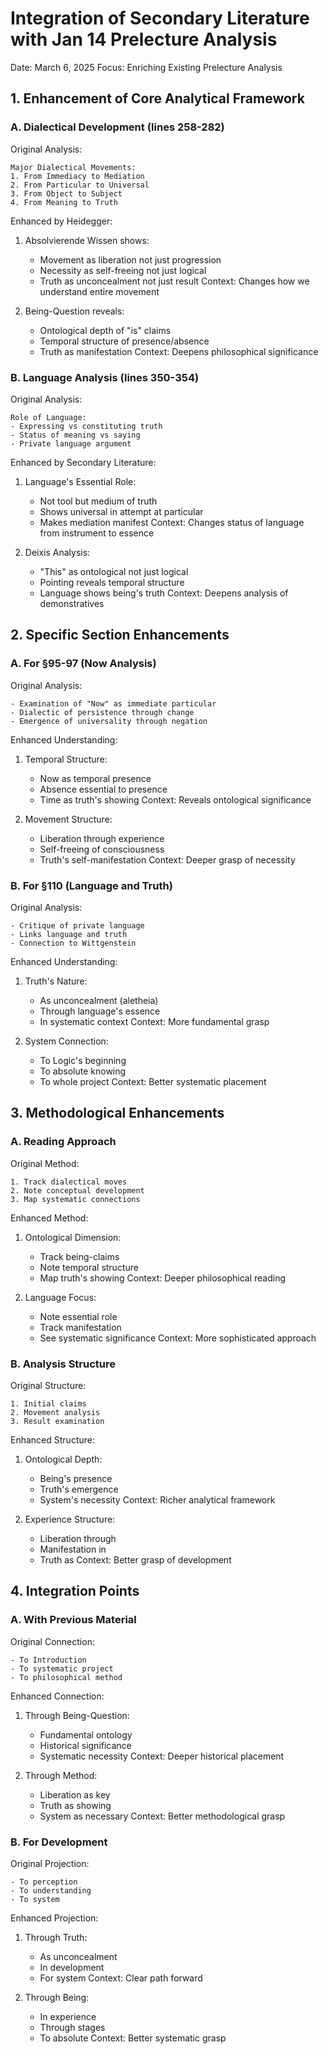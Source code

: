 # Integration of Secondary Literature with Jan 14 Prelecture Analysis
Date: March 6, 2025
Focus: Enriching Existing Prelecture Analysis

## 1. Enhancement of Core Analytical Framework

### A. Dialectical Development (lines 258-282)
Original Analysis:
```
Major Dialectical Movements:
1. From Immediacy to Mediation
2. From Particular to Universal
3. From Object to Subject
4. From Meaning to Truth
```

Enhanced by Heidegger:
1. Absolvierende Wissen shows:
   - Movement as liberation not just progression
   - Necessity as self-freeing not just logical
   - Truth as unconcealment not just result
   Context: Changes how we understand entire movement

2. Being-Question reveals:
   - Ontological depth of "is" claims
   - Temporal structure of presence/absence
   - Truth as manifestation
   Context: Deepens philosophical significance

### B. Language Analysis (lines 350-354)
Original Analysis:
```
Role of Language:
- Expressing vs constituting truth
- Status of meaning vs saying
- Private language argument
```

Enhanced by Secondary Literature:
1. Language's Essential Role:
   - Not tool but medium of truth
   - Shows universal in attempt at particular
   - Makes mediation manifest
   Context: Changes status of language from instrument to essence

2. Deixis Analysis:
   - "This" as ontological not just logical
   - Pointing reveals temporal structure
   - Language shows being's truth
   Context: Deepens analysis of demonstratives

## 2. Specific Section Enhancements

### A. For §95-97 (Now Analysis)
Original Analysis:
```
- Examination of "Now" as immediate particular
- Dialectic of persistence through change
- Emergence of universality through negation
```

Enhanced Understanding:
1. Temporal Structure:
   - Now as temporal presence
   - Absence essential to presence
   - Time as truth's showing
   Context: Reveals ontological significance

2. Movement Structure:
   - Liberation through experience
   - Self-freeing of consciousness
   - Truth's self-manifestation
   Context: Deeper grasp of necessity

### B. For §110 (Language and Truth)
Original Analysis:
```
- Critique of private language
- Links language and truth
- Connection to Wittgenstein
```

Enhanced Understanding:
1. Truth's Nature:
   - As unconcealment (aletheia)
   - Through language's essence
   - In systematic context
   Context: More fundamental grasp

2. System Connection:
   - To Logic's beginning
   - To absolute knowing
   - To whole project
   Context: Better systematic placement

## 3. Methodological Enhancements

### A. Reading Approach
Original Method:
```
1. Track dialectical moves
2. Note conceptual development
3. Map systematic connections
```

Enhanced Method:
1. Ontological Dimension:
   - Track being-claims
   - Note temporal structure
   - Map truth's showing
   Context: Deeper philosophical reading

2. Language Focus:
   - Note essential role
   - Track manifestation
   - See systematic significance
   Context: More sophisticated approach

### B. Analysis Structure
Original Structure:
```
1. Initial claims
2. Movement analysis
3. Result examination
```

Enhanced Structure:
1. Ontological Depth:
   - Being's presence
   - Truth's emergence
   - System's necessity
   Context: Richer analytical framework

2. Experience Structure:
   - Liberation through
   - Manifestation in
   - Truth as
   Context: Better grasp of development

## 4. Integration Points

### A. With Previous Material
Original Connection:
```
- To Introduction
- To systematic project
- To philosophical method
```

Enhanced Connection:
1. Through Being-Question:
   - Fundamental ontology
   - Historical significance
   - Systematic necessity
   Context: Deeper historical placement

2. Through Method:
   - Liberation as key
   - Truth as showing
   - System as necessary
   Context: Better methodological grasp

### B. For Development
Original Projection:
```
- To perception
- To understanding
- To system
```

Enhanced Projection:
1. Through Truth:
   - As unconcealment
   - In development
   - For system
   Context: Clear path forward

2. Through Being:
   - In experience
   - Through stages
   - To absolute
   Context: Better systematic grasp